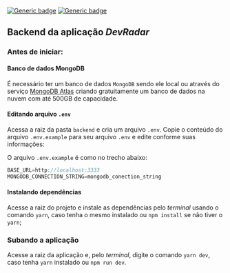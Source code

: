 [![Generic badge](https://img.shields.io/badge/node-12.X-lemon.svg)](https://shields.io/) [![Generic badge](https://img.shields.io/badge/npm%20-^6.13.6-green.svg)](https://shields.io/)

## Backend da aplicação _DevRadar_

### Antes de iniciar:

#### Banco de dados MongoDB

É necessário ter um banco de dados `MongoDB` sendo ele local ou através do serviço [MongoDB Atlas](https://www.mongodb.com/cloud/atlas) criando gratuitamente um banco de dados na nuvem com até 500GB de capacidade.

#### Editando arquivo `.env`

Acessa a raiz da pasta `backend` e cria um arquivo `.env`.
Copie o conteúdo do arquivo `.env.example` para seu arquivo `.env` e edite conforme suas informações:

O arquivo `.env.example` é como no trecho abaixo:

```js
BASE_URL=http://localhost:3333
MONGODB_CONNECTION_STRING=mongodb_conection_string
```

#### Instalando dependências

Acesse a raiz do projeto e instale as dependências pelo _terminal_ usando o comando `yarn`, caso tenha o mesmo instalado ou `npm install` se não tiver o `yarn`;

### Subando a aplicação

Acesse a raiz da aplicação e, pelo _terminal_, digite o comando `yarn dev`, caso tenha `yarn` instalado ou `npm run dev`.
